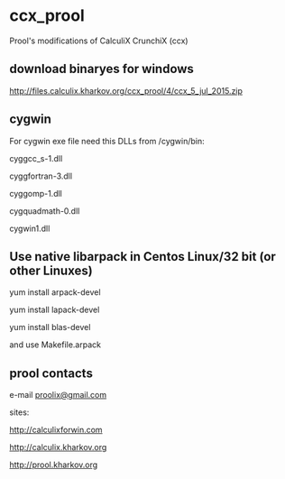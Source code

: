 # ccx_prool
Prool's modifications of CalculiX CrunchiX (ccx)

download binaryes for windows
-----------------------------

http://files.calculix.kharkov.org/ccx_prool/4/ccx_5_jul_2015.zip

cygwin
------

For cygwin exe file need this DLLs from /cygwin/bin:

cyggcc_s-1.dll

cyggfortran-3.dll

cyggomp-1.dll

cygquadmath-0.dll

cygwin1.dll

Use native libarpack in Centos Linux/32 bit (or other Linuxes)
--------------------------------------------------------------
yum install arpack-devel

yum install lapack-devel

yum install blas-devel

and use Makefile.arpack

prool contacts
--------------

e-mail proolix@gmail.com

sites:

http://calculixforwin.com

http://calculix.kharkov.org

http://prool.kharkov.org
